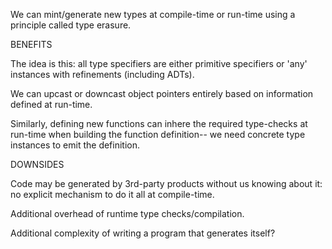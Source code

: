 We can mint/generate new types at compile-time or run-time using a principle called type erasure.

BENEFITS

The idea is this: all type specifiers are either primitive specifiers or 'any' instances with refinements (including ADTs).

We can upcast or downcast object pointers entirely based on information defined at run-time.

Similarly, defining new functions can inhere the required type-checks at run-time when building the function definition-- we need concrete type instances to emit the definition.

DOWNSIDES

Code may be generated by 3rd-party products without us knowing about it: no explicit mechanism to do it all at compile-time.

Additional overhead of runtime type checks/compilation.

Additional complexity of writing a program that generates itself?

